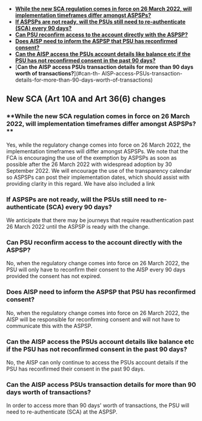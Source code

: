 <!-- TOC -->

- [**While the new SCA regulation comes in force on 26 March 2022, will implementation timeframes differ amongst ASPSPs?**](#while-the-new-SCA-regulation-comes-in-force-on-26-March-2022-will-implementation-timeframes-differ-amongst-ASPSPs)
- [**If ASPSPs are not ready, will the PSUs still need to re-authenticate (SCA) every 90 days?**](#if-ASPSPs-are-not-ready-will-the-PSUs-still-need-to-re-authenticate-SCA-every-90-days)
- [**Can PSU reconfirm access to the account directly with the ASPSP?**](#can-PSU-reconfirm-access-to-the-account-directly-with-the-ASPSP)
- [**Does AISP need to inform the ASPSP that PSU has reconfirmed consent?**](#does-AISP-need-to-inform-the-ASPSP-that-PSU-has-reconfirmed-consent)
- [**Can the AISP access the PSUs account details like balance etc if the PSU has not reconfirmed consent in the past 90 days?**](#can-the-AISP-access-the-PSUs-account-details-like-balance-etc-if-the-PSU-has-not-reconfirmed-consent-in-the-past-90-days)
- [**Can the AISP access PSUs transaction details for more than 90 days worth of transactions?**](#can-th- AISP-access-PSUs-transaction-details-for-more-than-90-days-worth-of-transactions)

<!-- /TOC -->

## **New SCA (Art 10A and Art 36(6) changes**

### **While the new SCA regulation comes in force on 26 March 2022, will implementation timeframes differ amongst ASPSPs? **

Yes, while the regulatory change comes into force on 26 March 2022, the implementation timeframes will differ amongst ASPSPs. We note that the FCA is encouraging the use of the exemption by ASPSPs as soon as possible after the 26 March 2022 with widespread adoption by 30 September 2022.  We will encourage the use of the transparency calendar so ASPSPs can post their implementation dates, which should assist with providing clarity in this regard. We have also included a link 

### **If ASPSPs are not ready, will the PSUs still need to re-authenticate (SCA) every 90 days?**

We anticipate that there may be journeys that require reauthentication past 26 March 2022 until the ASPSP is ready with the change.

### **Can PSU reconfirm access to the account directly with the ASPSP?**

No, when the regulatory change comes into force on 26 March 2022, the PSU will only have to reconfirm their consent to the AISP every 90 days provided the consent has not expired.

### **Does AISP need to inform the ASPSP that PSU has reconfirmed consent?**

No, when the regulatory change comes into force on 26 March 2022, the AISP will be responsible for reconfirming consent and will not have to communicate this with the ASPSP.

### **Can the AISP access the PSUs account details like balance etc if the PSU has not reconfirmed consent in the past 90 days?**

No, the AISP can only continue to access the PSUs account details if the PSU has reconfirmed their consent in the past 90 days.

### **Can the AISP access PSUs transaction details for more than 90 days worth of transactions?**

In order to access more than 90 days' worth of transactions, the PSU will need to re-authenticate (SCA) at the ASPSP.